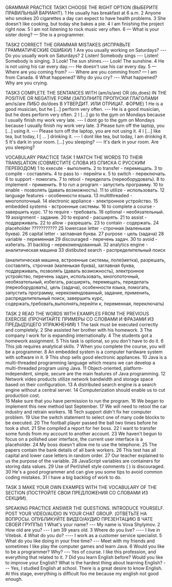 
GRAMMAR PRACTICE
TASK1
CHOOSE THE RIGHT OPTION (ВЫБЕРИТЕ ПРАВИЛЬНЫЙ ВАРИАНТ).
1 He usually has breakfast at 6 a.m.
2 Anyone who smokes 20 cigarettes a day can expect to have health problems.
3 She doesn't like cooking, but today she bakes a pie.
4 I am finishing the project right now.
5 I am not listening to rock music very often.
6  — What is your sister doing?
— She is a programmer.

TASK2
CORRECT THE GRAMMAR MISTAKES (ИСПРАВЬТЕ ГРАММАТИЧЕСКИЕ ОШИБКИ)
1 Are you usually working on Saturdays? --- Do you usually work on Saturdays?
2 Listen! Somebody sings --- Listen! Somebody is singing.
3 Look! The sun shines.--- Look! The sunshine.
4 He is not using his car every day.--- He doesn't use his car every day.
5 — Where are you coming from? --- Where are you comming from?
— I am from Canada. 
6 What happened? Why do you cry? --- What happened? Why are you crying. 

TASK3
COMPLETE THE SENTANCES WITH (am/is/are) OR (do,does) IN THE POSITIVE OR NEGATIVE FORM (ЗАПОЛНИТЕ ПРОПУСКИ ГЛАГОЛАМИ am/is/are ЛИБО do/does В УТВЕРДИТ. ИЛИ ОТРИЦАТ. ФОРМЕ)
1 He is a good musician, but he [...] perform very often. --- He is a good musician, but he does perform very often.
2 I [...] go to the gym on Mondays because I usually finish my work very late. ---  I dont go to the gym on Mondays because I usually finish my work very late.
3 Please turn off the laptop, you [...] using it. --- Please turn off the laptop, you are not using it.
4 I [...] like tea, but today, I [ ... ] drinking it. --- I dont like tea, but today, I am drinking it.
5 It's dark in your room. [...] you sleeping? --- It's dark in your room. Are you sleeping?


VOCABULARY PRACTICE
TASK 1
MATCH THE WORDS TO THEIR TRANSLATION (СОВМЕСТИТЕ СЛОВА ИЗ СПИСКА С РУССКИМ ПЕРЕВОДОМ)
1 to execute - выполнять.
2 to transfer - перемещать.
3 to compile - составлять.
4 to pass to - перейти к.
5 to switch - переключать.
6 to support - помогать.
7 to retool - переделать (переоборудовать).
8 to implement - применить.
9 to run a program - запустить программу.
10 to enable - позволять (давать возможность).
11 to utilize - использовать.
12 language features - особенности языка.
13 multithreaded - многопоточный.
14 electronic appliance - электронное устройство.
15 embedded systems - встроенные системы.
16 to complete a course - завершить курс.
17 to require - требовать.
18 optional - необязательный.
19 assignment - задание.
20 to expand - расширять.
21 to assist - поддерживать.
22 to allow - разрешать.
23 to contain - содержать.
24 placeholder ???????????
25 lowercase letter - строчная (маленькая буква).
26 capital letter - заглавная буква.
27 purpose - цель (задача)
28 variable - переменная
29 discouraged - перечень задач.
30 to avoid - избегать.
31 backlog - нерекомендованный.
32 analytics engine - аналитическая машина
33 distibuted search - распределительный поиск

(аналитическая машина, встроенные системы, поле(метка), разрешать, составлять, строчная (маленькая буква), заглавная буква, поддерживать, позволять (давать возможность),
электронное устройство, перечень задач, использовать, многопоточный, необязательный, избегать, расширять, перемещать, переделать (переоборудовать), цель (задача), 
особенности языка, помогать, запустить программу, нерекомендованный, задание, применить, распределительный поиск, завершить курс, содержать,требовать,выполнять,перейти к, 
переменная, переключать) 
 
 

TASK 2
READ THE WORDS WITH EXAMPLES FROM THE PREVIOUS EXERCISE (ПРОЧИТАЙТЕ ПРИМЕРЫ СО СЛОВАМИ И ФРАЗАМИ ИЗ ПРЕДЫДУЩЕГО УПРАЖНЕНИЯ) 
1 The task must be executed correctly and completely. 
2 She assisted her brother with his homework. 
3 The company I work for is expanding internationally.
4 The students got a homework assignment.
5 This task is optional, so you don't have to do it. 
6 This job requires analytical skills.
7 When you complete the course, you will be a programmer. 
8 An embedded system is a computer hardware system with software in it.
9 This shop sells good electronic appliances. 
10 Java is a multi-threaded programming language which means we can develop a multi-threaded program using Java.
11 Object-oriented, platform-independent, simple, secure are the main features of Java programming. 
12 Network video products utilize network bandwidth and storage space based on their configuration. 
13  A distributed search engine is a search engine without a central server.
14 Computerization should enable us to cut production cost.  
15 Make sure that you have permission to run the program. 
16 We began to implement this new method last September.
17  We will need to retool the car industry and retrain workers. 
18 Tech support didn't fix her computer problem.
19 Use the switch statement to select one of many code blocks to be executed.
20 The football player passed the ball two times before he took a shot. 
21 She compiled a report for her boss. 
22  I want to transfer some funds from my account to another account.
23 We haven't begun to focus on a polished user interface, the current user interface is a placeholder.
24 My boss doesn't allow me to use the telephone.
25 The papers contain the bank details of all bank workers.
26 This test has all capital and lower case letters in random order.
27 Our teacher explained to us the purpose of the variable. 
28 JavaScript variables are containers for storing data values.
29 Use of Perl/shell style comments ( ) is discouraged.
30 He's a good programmer and can give you some tips to avoid common coding mistakes. 
31 I have a big backlog of work to do.

TASK 3
MAKE YOUR OWN EXAMPES WITH THE VOCABULARY OF THE SECTION (ПОСТРОЙТЕ СВОИ ПРЕДЛОЖЕНИЯ СО СЛОВАМИ ИЗ СЕКЦИИ). 


SPEAKING PRACTICE
ANSWER THE QUESTIONS. INTRODUCE YOURSELF. POST YOUR VIDEO/AUDIO IN YOUR CHAT GROUP. (ОТВЕТЬТЕ НА ВОПРОСЫ. ОПУБЛИКУЙТЕ ВИДЕО/АУДИО ПРЕЗЕНТАЦИЮ В ЧАТЕ СВОЕЙ ГРУППЫ)
1 What's your name? --- My name is Vova Shylymov.
2 How old are you? ---  I am 39 years old.
3 Where do you live? ---- I live in  Vitebsk.
4 What do you do?  ---- I work as a customer service specialist.
5 What do you like doing in your free time? --- Meet with my friends and sometimes I like  play the computer games and learn Java.
6 Would you like to be a programmer? Why? --- Yes of course. I like this profession, and everything that related to it.
7 Did you learn English before? Would you like to improve your English? What is the hardest thing about learning English? --- Yes, I studied English at school. There is a great desire to know English. At this stage, everything is difficult foo me because my english not good enough. 

